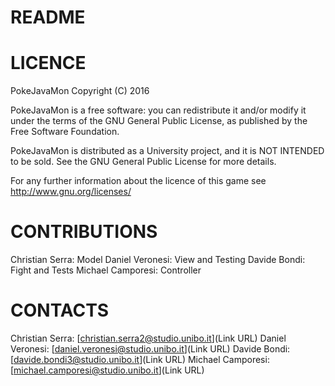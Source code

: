 # README #

# LICENCE #

PokeJavaMon Copyright (C) 2016

PokeJavaMon is a free software: you can redistribute it and/or modify
it under the terms of the GNU General Public License, as published by
the Free Software Foundation.

PokeJavaMon is distributed as a University project, and it is NOT INTENDED to be sold.
See the GNU General Public License for more details.

For any further information about the licence of this game see http://www.gnu.org/licenses/

# CONTRIBUTIONS #

Christian Serra: Model
Daniel Veronesi: View and Testing
Davide Bondi: Fight and Tests
Michael Camporesi: Controller

# CONTACTS #

Christian Serra: [christian.serra2@studio.unibo.it](Link URL)
Daniel Veronesi: [daniel.veronesi@studio.unibo.it](Link URL)
Davide Bondi: [davide.bondi3@studio.unibo.it](Link URL)
Michael Camporesi: [michael.camporesi@studio.unibo.it](Link URL)